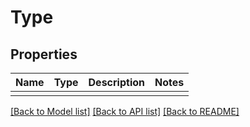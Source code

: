 # Type

## Properties
| Name | Type | Description | Notes |
------------ | ------------- | ------------- | -------------
|  |

[[Back to Model list]](../README.md#documentation-for-models) [[Back to API list]](../README.md#documentation-for-api-endpoints) [[Back to README]](../README.md)



